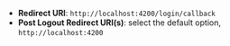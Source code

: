 * **Redirect URI**: `http://localhost:4200/login/callback`
* **Post Logout Redirect URI(s)**: select the default option, `http://localhost:4200`